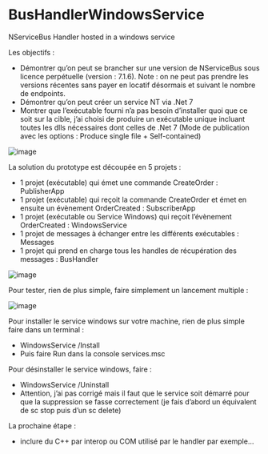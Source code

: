 # BusHandlerWindowsService

NServiceBus Handler hosted in a windows service

Les objectifs :
-	Démontrer qu’on peut se brancher sur une version de NServiceBus sous licence perpétuelle (version : 7.1.6). Note : on ne peut pas prendre les versions récentes sans payer en locatif désormais et suivant le nombre de endpoints.
-	Démontrer qu’on peut créer un service NT via .Net 7
-	Montrer que l’exécutable fourni n’a pas besoin d’installer quoi que ce soit sur la cible, j’ai choisi de produire un exécutable unique incluant toutes les dlls nécessaires dont celles de .Net 7 (Mode de publication avec les options : Produce single file + Self-contained)

![image](https://github.com/acoudene/BusHandlerWindowsService/assets/12967802/a309e18f-4733-4e5b-a131-a298bdcdccf9)

La solution du prototype est découpée en 5 projets :
-	1 projet (exécutable) qui émet une commande CreateOrder : PublisherApp
-	1 projet (exécutable) qui reçoit la commande CreateOrder et émet en ensuite un évènement OrderCreated : SubscriberApp
-	1 projet (exécutable ou Service Windows) qui reçoit l’évènement OrderCreated : WindowsService
-	1 projet de messages à échanger entre les différents exécutables : Messages
-	1 projet qui prend en charge tous les handles de récupération des messages : BusHandler

![image](https://github.com/acoudene/BusHandlerWindowsService/assets/12967802/350c4a74-ef60-4dd6-beae-40f6df023d1f)

Pour tester, rien de plus simple, faire simplement un lancement multiple :

![image](https://github.com/acoudene/BusHandlerWindowsService/assets/12967802/ac21e5fd-8e0a-4088-8651-0858ccd7b148)

Pour installer le service windows sur votre machine, rien de plus simple faire dans un terminal :
-	WindowsService /Install
-	Puis faire Run dans la console services.msc

Pour désinstaller le service windows, faire :
-	WindowsService /Uninstall
-	Attention, j’ai pas corrigé mais il faut que le service soit démarré pour que la suppression se fasse correctement (je fais d’abord un équivalent de sc stop puis d’un sc delete)

La prochaine étape : 
-	inclure du C++ par interop ou COM utilisé par le handler par exemple…

